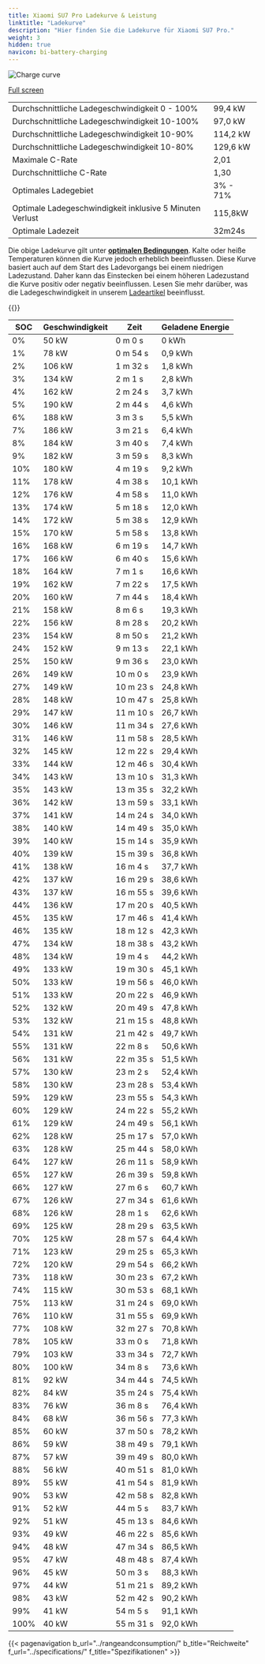 ```yaml
---
title: Xiaomi SU7 Pro Ladekurve & Leistung
linktitle: "Ladekurve"
description: "Hier finden Sie die Ladekurve für Xiaomi SU7 Pro."
weight: 3
hidden: true
navicon: bi-battery-charging
---
```

<!-- markdownlint-disable MD033 -->
<img src="/images/models/xiaomi/su7/su7_pro/chargingcurve.svg" alt="Charge curve" class="img-fluid">

[Full screen](/images/models/xiaomi/su7/su7_pro/chargingcurve.svg)


<table class="table table-striped border">
<tbody>
<tr>
<td>Durchschnittliche Ladegeschwindigkeit 0 - 100%</td><td>99,4 kW</td>
</tr>
<tr>
<td>Durchschnittliche Ladegeschwindigkeit 10-100%</td><td>97,0 kW</td>
</tr>
<tr>
<td>Durchschnittliche Ladegeschwindigkeit 10-90%</td><td>114,2 kW</td>
</tr>
<tr>
<td>Durchschnittliche Ladegeschwindigkeit 10-80%</td><td>129,6 kW</td>
</tr>
<tr>
<td>Maximale C-Rate</td><td>2,01</td>
</tr>
<tr>
<td>Durchschnittliche C-Rate</td><td>1,30</td>
</tr>
<tr>
<td>Optimales Ladegebiet</td><td>3% - 71%</td>
</tr>
<tr>
<td>Optimale Ladegeschwindigkeit inklusive 5 Minuten Verlust</td><td>115,8kW</td>
</tr>
<tr>
<td>Optimale Ladezeit</td><td>32m24s</td>
</tr>
</tbody>
</table>


Die obige Ladekurve gilt unter **[optimalen Bedingungen](../../../../../technology/battery/charging/#temperature)**. Kalte oder heiße Temperaturen können die Kurve jedoch erheblich beeinflussen. Diese Kurve basiert auch auf dem Start des Ladevorgangs bei einem niedrigen Ladezustand. Daher kann das Einstecken bei einem höheren Ladezustand die Kurve positiv oder negativ beeinflussen. Lesen Sie mehr darüber, was die Ladegeschwindigkeit in unserem [Ladeartikel](../../../../../technology/battery/charging/) beeinflusst.


{{<evkxdisplayaddarticle />}}
<table class="table table-striped border">
<thead>
<tr><th>SOC</th><th>Geschwindigkeit</th><th>Zeit</th><th>Geladene Energie</th></tr>
</thead>
<tbody>
<tr>
<td>0%</td><td>50 kW</td><td> 0 m 0 s </td><td>0 kWh </td>
</tr>
<tr>
<td>1%</td><td>78 kW</td><td> 0 m 54 s </td><td>0,9 kWh </td>
</tr>
<tr>
<td>2%</td><td>106 kW</td><td> 1 m 32 s </td><td>1,8 kWh </td>
</tr>
<tr>
<td>3%</td><td>134 kW</td><td> 2 m 1 s </td><td>2,8 kWh </td>
</tr>
<tr>
<td>4%</td><td>162 kW</td><td> 2 m 24 s </td><td>3,7 kWh </td>
</tr>
<tr>
<td>5%</td><td>190 kW</td><td> 2 m 44 s </td><td>4,6 kWh </td>
</tr>
<tr>
<td>6%</td><td>188 kW</td><td> 3 m 3 s </td><td>5,5 kWh </td>
</tr>
<tr>
<td>7%</td><td>186 kW</td><td> 3 m 21 s </td><td>6,4 kWh </td>
</tr>
<tr>
<td>8%</td><td>184 kW</td><td> 3 m 40 s </td><td>7,4 kWh </td>
</tr>
<tr>
<td>9%</td><td>182 kW</td><td> 3 m 59 s </td><td>8,3 kWh </td>
</tr>
<tr>
<td>10%</td><td>180 kW</td><td> 4 m 19 s </td><td>9,2 kWh </td>
</tr>
<tr>
<td>11%</td><td>178 kW</td><td> 4 m 38 s </td><td>10,1 kWh </td>
</tr>
<tr>
<td>12%</td><td>176 kW</td><td> 4 m 58 s </td><td>11,0 kWh </td>
</tr>
<tr>
<td>13%</td><td>174 kW</td><td> 5 m 18 s </td><td>12,0 kWh </td>
</tr>
<tr>
<td>14%</td><td>172 kW</td><td> 5 m 38 s </td><td>12,9 kWh </td>
</tr>
<tr>
<td>15%</td><td>170 kW</td><td> 5 m 58 s </td><td>13,8 kWh </td>
</tr>
<tr>
<td>16%</td><td>168 kW</td><td> 6 m 19 s </td><td>14,7 kWh </td>
</tr>
<tr>
<td>17%</td><td>166 kW</td><td> 6 m 40 s </td><td>15,6 kWh </td>
</tr>
<tr>
<td>18%</td><td>164 kW</td><td> 7 m 1 s </td><td>16,6 kWh </td>
</tr>
<tr>
<td>19%</td><td>162 kW</td><td> 7 m 22 s </td><td>17,5 kWh </td>
</tr>
<tr>
<td>20%</td><td>160 kW</td><td> 7 m 44 s </td><td>18,4 kWh </td>
</tr>
<tr>
<td>21%</td><td>158 kW</td><td> 8 m 6 s </td><td>19,3 kWh </td>
</tr>
<tr>
<td>22%</td><td>156 kW</td><td> 8 m 28 s </td><td>20,2 kWh </td>
</tr>
<tr>
<td>23%</td><td>154 kW</td><td> 8 m 50 s </td><td>21,2 kWh </td>
</tr>
<tr>
<td>24%</td><td>152 kW</td><td> 9 m 13 s </td><td>22,1 kWh </td>
</tr>
<tr>
<td>25%</td><td>150 kW</td><td> 9 m 36 s </td><td>23,0 kWh </td>
</tr>
<tr>
<td>26%</td><td>149 kW</td><td> 10 m 0 s </td><td>23,9 kWh </td>
</tr>
<tr>
<td>27%</td><td>149 kW</td><td> 10 m 23 s </td><td>24,8 kWh </td>
</tr>
<tr>
<td>28%</td><td>148 kW</td><td> 10 m 47 s </td><td>25,8 kWh </td>
</tr>
<tr>
<td>29%</td><td>147 kW</td><td> 11 m 10 s </td><td>26,7 kWh </td>
</tr>
<tr>
<td>30%</td><td>146 kW</td><td> 11 m 34 s </td><td>27,6 kWh </td>
</tr>
<tr>
<td>31%</td><td>146 kW</td><td> 11 m 58 s </td><td>28,5 kWh </td>
</tr>
<tr>
<td>32%</td><td>145 kW</td><td> 12 m 22 s </td><td>29,4 kWh </td>
</tr>
<tr>
<td>33%</td><td>144 kW</td><td> 12 m 46 s </td><td>30,4 kWh </td>
</tr>
<tr>
<td>34%</td><td>143 kW</td><td> 13 m 10 s </td><td>31,3 kWh </td>
</tr>
<tr>
<td>35%</td><td>143 kW</td><td> 13 m 35 s </td><td>32,2 kWh </td>
</tr>
<tr>
<td>36%</td><td>142 kW</td><td> 13 m 59 s </td><td>33,1 kWh </td>
</tr>
<tr>
<td>37%</td><td>141 kW</td><td> 14 m 24 s </td><td>34,0 kWh </td>
</tr>
<tr>
<td>38%</td><td>140 kW</td><td> 14 m 49 s </td><td>35,0 kWh </td>
</tr>
<tr>
<td>39%</td><td>140 kW</td><td> 15 m 14 s </td><td>35,9 kWh </td>
</tr>
<tr>
<td>40%</td><td>139 kW</td><td> 15 m 39 s </td><td>36,8 kWh </td>
</tr>
<tr>
<td>41%</td><td>138 kW</td><td> 16 m 4 s </td><td>37,7 kWh </td>
</tr>
<tr>
<td>42%</td><td>137 kW</td><td> 16 m 29 s </td><td>38,6 kWh </td>
</tr>
<tr>
<td>43%</td><td>137 kW</td><td> 16 m 55 s </td><td>39,6 kWh </td>
</tr>
<tr>
<td>44%</td><td>136 kW</td><td> 17 m 20 s </td><td>40,5 kWh </td>
</tr>
<tr>
<td>45%</td><td>135 kW</td><td> 17 m 46 s </td><td>41,4 kWh </td>
</tr>
<tr>
<td>46%</td><td>135 kW</td><td> 18 m 12 s </td><td>42,3 kWh </td>
</tr>
<tr>
<td>47%</td><td>134 kW</td><td> 18 m 38 s </td><td>43,2 kWh </td>
</tr>
<tr>
<td>48%</td><td>134 kW</td><td> 19 m 4 s </td><td>44,2 kWh </td>
</tr>
<tr>
<td>49%</td><td>133 kW</td><td> 19 m 30 s </td><td>45,1 kWh </td>
</tr>
<tr>
<td>50%</td><td>133 kW</td><td> 19 m 56 s </td><td>46,0 kWh </td>
</tr>
<tr>
<td>51%</td><td>133 kW</td><td> 20 m 22 s </td><td>46,9 kWh </td>
</tr>
<tr>
<td>52%</td><td>132 kW</td><td> 20 m 49 s </td><td>47,8 kWh </td>
</tr>
<tr>
<td>53%</td><td>132 kW</td><td> 21 m 15 s </td><td>48,8 kWh </td>
</tr>
<tr>
<td>54%</td><td>131 kW</td><td> 21 m 42 s </td><td>49,7 kWh </td>
</tr>
<tr>
<td>55%</td><td>131 kW</td><td> 22 m 8 s </td><td>50,6 kWh </td>
</tr>
<tr>
<td>56%</td><td>131 kW</td><td> 22 m 35 s </td><td>51,5 kWh </td>
</tr>
<tr>
<td>57%</td><td>130 kW</td><td> 23 m 2 s </td><td>52,4 kWh </td>
</tr>
<tr>
<td>58%</td><td>130 kW</td><td> 23 m 28 s </td><td>53,4 kWh </td>
</tr>
<tr>
<td>59%</td><td>129 kW</td><td> 23 m 55 s </td><td>54,3 kWh </td>
</tr>
<tr>
<td>60%</td><td>129 kW</td><td> 24 m 22 s </td><td>55,2 kWh </td>
</tr>
<tr>
<td>61%</td><td>129 kW</td><td> 24 m 49 s </td><td>56,1 kWh </td>
</tr>
<tr>
<td>62%</td><td>128 kW</td><td> 25 m 17 s </td><td>57,0 kWh </td>
</tr>
<tr>
<td>63%</td><td>128 kW</td><td> 25 m 44 s </td><td>58,0 kWh </td>
</tr>
<tr>
<td>64%</td><td>127 kW</td><td> 26 m 11 s </td><td>58,9 kWh </td>
</tr>
<tr>
<td>65%</td><td>127 kW</td><td> 26 m 39 s </td><td>59,8 kWh </td>
</tr>
<tr>
<td>66%</td><td>127 kW</td><td> 27 m 6 s </td><td>60,7 kWh </td>
</tr>
<tr>
<td>67%</td><td>126 kW</td><td> 27 m 34 s </td><td>61,6 kWh </td>
</tr>
<tr>
<td>68%</td><td>126 kW</td><td> 28 m 1 s </td><td>62,6 kWh </td>
</tr>
<tr>
<td>69%</td><td>125 kW</td><td> 28 m 29 s </td><td>63,5 kWh </td>
</tr>
<tr>
<td>70%</td><td>125 kW</td><td> 28 m 57 s </td><td>64,4 kWh </td>
</tr>
<tr>
<td>71%</td><td>123 kW</td><td> 29 m 25 s </td><td>65,3 kWh </td>
</tr>
<tr>
<td>72%</td><td>120 kW</td><td> 29 m 54 s </td><td>66,2 kWh </td>
</tr>
<tr>
<td>73%</td><td>118 kW</td><td> 30 m 23 s </td><td>67,2 kWh </td>
</tr>
<tr>
<td>74%</td><td>115 kW</td><td> 30 m 53 s </td><td>68,1 kWh </td>
</tr>
<tr>
<td>75%</td><td>113 kW</td><td> 31 m 24 s </td><td>69,0 kWh </td>
</tr>
<tr>
<td>76%</td><td>110 kW</td><td> 31 m 55 s </td><td>69,9 kWh </td>
</tr>
<tr>
<td>77%</td><td>108 kW</td><td> 32 m 27 s </td><td>70,8 kWh </td>
</tr>
<tr>
<td>78%</td><td>105 kW</td><td> 33 m 0 s </td><td>71,8 kWh </td>
</tr>
<tr>
<td>79%</td><td>103 kW</td><td> 33 m 34 s </td><td>72,7 kWh </td>
</tr>
<tr>
<td>80%</td><td>100 kW</td><td> 34 m 8 s </td><td>73,6 kWh </td>
</tr>
<tr>
<td>81%</td><td>92 kW</td><td> 34 m 44 s </td><td>74,5 kWh </td>
</tr>
<tr>
<td>82%</td><td>84 kW</td><td> 35 m 24 s </td><td>75,4 kWh </td>
</tr>
<tr>
<td>83%</td><td>76 kW</td><td> 36 m 8 s </td><td>76,4 kWh </td>
</tr>
<tr>
<td>84%</td><td>68 kW</td><td> 36 m 56 s </td><td>77,3 kWh </td>
</tr>
<tr>
<td>85%</td><td>60 kW</td><td> 37 m 50 s </td><td>78,2 kWh </td>
</tr>
<tr>
<td>86%</td><td>59 kW</td><td> 38 m 49 s </td><td>79,1 kWh </td>
</tr>
<tr>
<td>87%</td><td>57 kW</td><td> 39 m 49 s </td><td>80,0 kWh </td>
</tr>
<tr>
<td>88%</td><td>56 kW</td><td> 40 m 51 s </td><td>81,0 kWh </td>
</tr>
<tr>
<td>89%</td><td>55 kW</td><td> 41 m 54 s </td><td>81,9 kWh </td>
</tr>
<tr>
<td>90%</td><td>53 kW</td><td> 42 m 58 s </td><td>82,8 kWh </td>
</tr>
<tr>
<td>91%</td><td>52 kW</td><td> 44 m 5 s </td><td>83,7 kWh </td>
</tr>
<tr>
<td>92%</td><td>51 kW</td><td> 45 m 13 s </td><td>84,6 kWh </td>
</tr>
<tr>
<td>93%</td><td>49 kW</td><td> 46 m 22 s </td><td>85,6 kWh </td>
</tr>
<tr>
<td>94%</td><td>48 kW</td><td> 47 m 34 s </td><td>86,5 kWh </td>
</tr>
<tr>
<td>95%</td><td>47 kW</td><td> 48 m 48 s </td><td>87,4 kWh </td>
</tr>
<tr>
<td>96%</td><td>45 kW</td><td> 50 m 3 s </td><td>88,3 kWh </td>
</tr>
<tr>
<td>97%</td><td>44 kW</td><td> 51 m 21 s </td><td>89,2 kWh </td>
</tr>
<tr>
<td>98%</td><td>43 kW</td><td> 52 m 42 s </td><td>90,2 kWh </td>
</tr>
<tr>
<td>99%</td><td>41 kW</td><td> 54 m 5 s </td><td>91,1 kWh </td>
</tr>
<tr>
<td>100%</td><td>40 kW</td><td> 55 m 31 s </td><td>92,0 kWh </td>
</tr>
</tbody>
</table>


{{< pagenavigation b_url="../rangeandconsumption/" b_title="Reichweite" f_url="../specifications/" f_title="Spezifikationen" >}}
